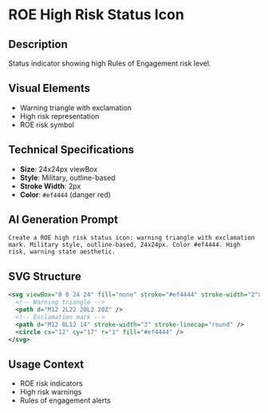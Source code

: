 # ROE High Risk Status Icon

## Description

Status indicator showing high Rules of Engagement risk level.

## Visual Elements

- Warning triangle with exclamation
- High risk representation
- ROE risk symbol

## Technical Specifications

- **Size**: 24x24px viewBox
- **Style**: Military, outline-based
- **Stroke Width**: 2px
- **Color**: `#ef4444` (danger red)

## AI Generation Prompt

```text
Create a ROE high risk status icon: warning triangle with exclamation mark. Military style, outline-based, 24x24px. Color #ef4444. High risk, warning state aesthetic.
```

## SVG Structure

```svg
<svg viewBox="0 0 24 24" fill="none" stroke="#ef4444" stroke-width="2">
  <!-- Warning triangle -->
  <path d="M12 2L22 20L2 20Z" />
  <!-- Exclamation mark -->
  <path d="M12 8L12 14" stroke-width="3" stroke-linecap="round" />
  <circle cx="12" cy="17" r="1" fill="#ef4444" />
</svg>
```

## Usage Context

- ROE risk indicators
- High risk warnings
- Rules of engagement alerts
